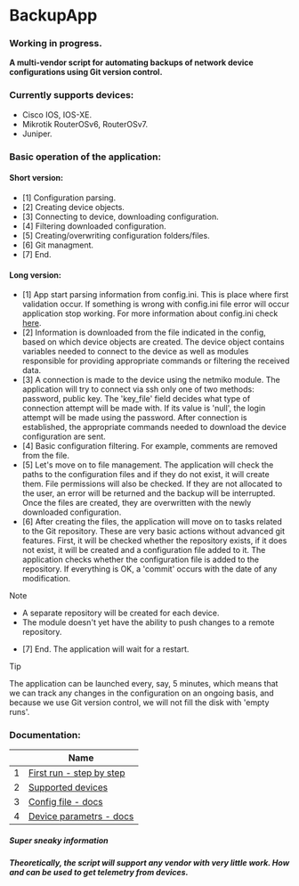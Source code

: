 
# BackupApp
### Working in progress. 
**A multi-vendor script for automating backups of network device configurations using Git version control.**


### Currently supports devices:
- Cisco IOS, IOS-XE.
- Mikrotik RouterOSv6, RouterOSv7.
- Juniper.
### Basic operation of the application:
#### Short version:
- [1] Configuration parsing.
- [2] Creating device objects.
- [3] Connecting to device, downloading configuration.
- [4] Filtering downloaded configuration.
- [5] Creating/overwriting configuration folders/files.
- [6] Git managment.
- [7] End.

#### Long version:
- [1] App start parsing information from config.ini. This is place where first validation occur. If something is wrong with config.ini file error will occur application stop working.
  For more information about config.ini check [here](./docs/doc_config.md).
- [2] Information is downloaded from the file indicated in the config, based on which device objects are created. The device object contains variables needed to connect to the device as well as modules responsible for providing appropriate commands or filtering the received data.
- [3] A connection is made to the device using the netmiko module. The application will try to connect via ssh only one of two methods: password, public key. The 'key_file' field decides what type of connection attempt will be made with. If its value is 'null', the login attempt will be made using the password. After connection is established, the appropriate commands needed to download the device configuration are sent.
- [4] Basic configuration filtering. For example, comments are removed from the file.
- [5] Let's move on to file management. The application will check the paths to the configuration files and if they do not exist, it will create them. File permissions will also be checked. If they are not allocated to the user, an error will be returned and the backup will be interrupted. Once the files are created, they are overwritten with the newly downloaded configuration.
- [6] After creating the files, the application will move on to tasks related to the Git repository. These are very basic actions without advanced git features. First, it will be checked whether the repository exists, if it does not exist, it will be created and a configuration file added to it. The application checks whether the configuration file is added to the repository. If everything is OK, a 'commit' occurs with the date of any modification.

> [!NOTE]
> - A separate repository will be created for each device.
> - The module doesn't yet have the ability to push changes to a remote repository.
- [7] End. The application will wait for a restart.
  
> [!TIP]
> The application can be launched every, say, 5 minutes, which means that we can track any changes in the configuration on an ongoing basis, and because we use Git version control, we will not fill the disk with 'empty runs'.

### Documentation:
| | Name |
| ---- | ---- |
| 1 | [First run - step by step](./docs/first_run.md) |
| 2 | [Supported devices](./docs/supported_vendors.md) |
| 3 | [Config file - docs](./docs/doc_config.md) |
| 4 | [Device parametrs - docs](./docs/doc_devices_file.md) |

##### *Super sneaky information*
##### *Theoretically, the script will support any vendor with very little work. How and can be used to get telemetry from devices.*








































